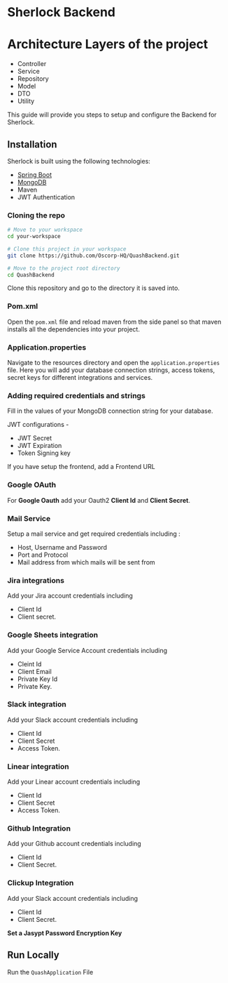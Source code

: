 
# Sherlock Backend

# Architecture Layers of the project
- Controller
- Service
- Repository
- Model
- DTO
- Utility

This guide will provide you steps to setup and configure the Backend for Sherlock.

## Installation

Sherlock is built using the following technologies:
- [Spring Boot](https://docs.spring.io/spring-boot/docs/current/reference/html/getting-started.html#getting-started.installing)
- [MongoDB](https://www.mongodb.com/docs/manual/installation/)
- Maven
- JWT Authentication

### Cloning the repo
```bash
# Move to your workspace
cd your-workspace

# Clone this project in your workspace
git clone https://github.com/Oscorp-HQ/QuashBackend.git

# Move to the project root directory
cd QuashBackend
```
Clone this repository and go to the directory it is saved into.

### Pom.xml
Open the `pom.xml` file and reload maven from the side panel so that maven installs all the dependencies into your project.

### Application.properties
Navigate to the resources directory and open the `application.properties` file. Here you will add your database connection strings, access tokens, secret keys for different integrations and services.

### Adding required credentials and strings
Fill in the values of your MongoDB connection string for your database.

JWT configurations -
- JWT Secret
- JWT Expiration
- Token Signing key

If you have setup the frontend, add a Frontend URL

### Google OAuth
For **Google Oauth** add your Oauth2 **Client Id** and **Client Secret**.

### Mail Service
Setup a mail service and get required credentials including :
- Host, Username and Password 
- Port and Protocol
- Mail address from which mails will be sent from

### Jira integrations
Add your Jira account credentials including 
- Client Id
- Client secret.


### Google Sheets integration
Add your Google Service Account credentials including 
- Cleint Id
- Client Email
- Private Key Id
- Private Key. 

### Slack integration
Add your Slack account credentials including 
- Client Id
- Client Secret
- Access Token.

### Linear integration
Add your Linear account credentials including 
- Client Id
- Client Secret
- Access Token.

### Github Integration
Add your Github account credentials including 
- Client Id
- Client Secret.

### Clickup Integration
Add your Slack account credentials including 
- Client Id
- Client Secret.

**Set a Jasypt Password Encryption Key**

## Run Locally
Run the `QuashApplication` File
